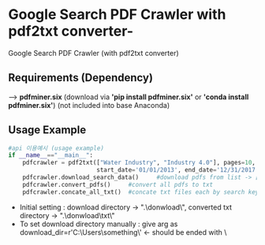 # Google Search PDF Crawler with pdf2txt converter-
Google Search PDF Crawler (with pdf2txt converter)

 

## Requirements (Dependency)
--> **pdfminer.six**    (download via **'pip install pdfminer.six'** or **'conda install pdfminer.six'**)
(not included into base Anaconda)


 
## Usage Example
```python
#api 이용예시 (usage example)
if __name__=="__main__":
    pdfcrawler = pdf2txt(["Water Industry", "Industry 4.0"], pages=10, 
                         start_date='01/01/2013', end_date='12/31/2017', filetype='pdf')
    pdfcrawler.download_search_data()     #download pdfs from list -> ["Water Industry", "Industry 4.0"]
    pdfcrawler.convert_pdfs()     #convert all pdfs to txt
    pdfcrawler.concate_all_txt()  #concate txt files each by search keyword -> to analyze whole txt data
```

- Initial setting : download directory -> ".\donwload\\", converted txt directory -> ".\donwload\txt\\"
- To set download directory manually : give arg as download_dir=r'C:\Users\something\\'   <- should be ended with \


